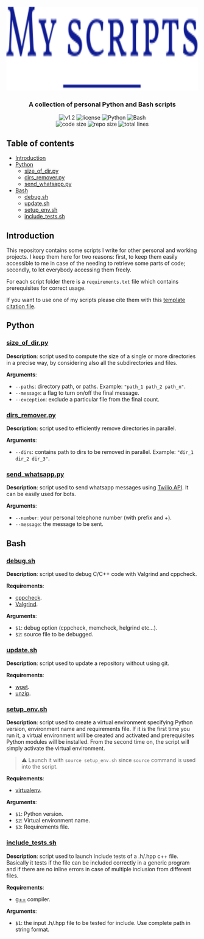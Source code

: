 <p align="center"><img src="https://github.com/JustWhit3/my-scripts/blob/main/img/logo.svg" height=220></p>

<h3 align="center">A collection of personal Python and Bash scripts</h3>
<p align="center">
    <img title="v1.2" alt="v1.2" src="https://img.shields.io/badge/version-v1.2-informational?style=flat-square"
    <a href="LICENSE">
        <img title="MIT License" alt="license" src="https://img.shields.io/badge/license-MIT-informational?style=flat-square">
    </a>
	<img title="Python" alt="Python" src="https://img.shields.io/badge/Python--informational?style=flat-square">
	<img title="Bash" alt="Bash" src="https://img.shields.io/badge/Bash--informational?style=flat-square">
    </a><br>
	<img title="Code size" alt="code size" src="https://img.shields.io/github/languages/code-size/JustWhit3/my-scripts?color=red">
	<img title="Repo size" alt="repo size" src="https://img.shields.io/github/repo-size/JustWhit3/my-scripts?color=red">
	<img title="Total lines" alt="total lines" src="https://img.shields.io/tokei/lines/github/JustWhit3/my-scripts?color=red">
</p>

## Table of contents

- [Introduction](#introduction)
- [Python](#python)
  - [size_of_dir.py](#sizeofdirpy)
  - [dirs_remover.py](#dirsremoverpy)
  - [send_whatsapp.py](#sendwhatsapppy)
- [Bash](#bash)
  - [debug.sh](#debugsh)
  - [update.sh](#updatesh)
  - [setup_env.sh](#setupenvsh)
  - [include_tests.sh](#includetestssh)
## Introduction

This repository contains some scripts I write for other personal and working projects. I keep them here for two reasons: first, to keep them easily accessible to me in case of the needing to retrieve some parts of code; secondly, to let everybody accessing them freely.

For each script folder there is a `requirements.txt` file which contains prerequisites for correct usage.

If you want to use one of my scripts please cite them with this [template citation file](https://github.com/JustWhit3/my-scripts/blob/main/CITATION.cff).

## Python

### [size_of_dir.py](https://github.com/JustWhit3/my-scripts/tree/main/python/size_of_dir)

**Description**: script used to compute the size of a single or more directories in a precise way, by considering also all the subdirectories and files.

**Arguments**:

- `--paths`: directory path, or paths. Example: `"path_1 path_2 path_n"`.
- `--message`: a flag to turn on/off the final message.
- `--exception`: exclude a particular file from the final count.

### [dirs_remover.py](https://github.com/JustWhit3/my-scripts/tree/main/python/dirs_remover)

**Description**: script used to efficiently remove directories in parallel.

**Arguments**:

- `--dirs`: contains path to dirs to be removed in parallel. Example: `"dir_1 dir_2 dir_3"`.

### [send_whatsapp.py](https://github.com/JustWhit3/my-scripts/tree/main/python/send_whatsapp)

**Description**: script used to send whatsapp messages using [Twilio API](https://www.twilio.com/go/twilio-brand-sales-it-1?utm_source=google&utm_medium=cpc&utm_term=twilio&utm_campaign=G_S_EMEA_Brand_Mature_ITA_IT_NV&cq_plac=&cq_net=g&cq_pos=&cq_med=&cq_plt=gp&gclid=Cj0KCQjw1bqZBhDXARIsANTjCPJl_as8WIkOJAThL-NlAH7ZpkR94dFMUdvH64ISyvYz-e6N0HK5iroaAvQ2EALw_wcB). It can be easily used for bots.

**Arguments**:

- `--number`: your personal telephone number (with prefix and +).
- `--message`: the message to be sent.

## Bash

### [debug.sh](https://github.com/JustWhit3/my-scripts/blob/main/bash/debug.sh)

**Description**: script used to debug C/C++ code with Valgrind and cppcheck.

**Requirements**:

- [cppcheck](https://cppcheck.sourceforge.io/).
- [Valgrind](https://valgrind.org/).

**Arguments**:

- `$1`: debug option (cppcheck, memcheck, helgrind etc...).
- `$2`: source file to be debugged.

### [update.sh](https://github.com/JustWhit3/my-scripts/blob/main/bash/update.sh)

**Description**: script used to update a repository without using git.

**Requirements**:

- [wget](https://www.gnu.org/software/wget/).
- [unzip](https://linuxhint.com/unzip_command_-linux/).

### [setup_env.sh](https://github.com/JustWhit3/my-scripts/blob/main/bash/setup_env.sh)

**Description**: script used to create a virtual environment specifying Python version, environment name and requirements file. If it is the first time you run it, a virtual environment will be created and activated and prerequisites Python modules will be installed. From the second time on, the script will simply activate the virtual environment.
> :warning: Launch it with `source setup_env.sh` since `source` command is used into the script.

**Requirements**:

- [virtualenv](https://mannimal.blog/2019/07/04/creating-a-virtualenv-with-python-3-7-3/).

**Arguments**:

- `$1`: Python version.
- `$2`: Virtual environment name.
- `$3`: Requirements file.

### [include_tests.sh](https://github.com/JustWhit3/my-scripts/blob/main/bash/include_tests.sh)

**Description**: script used to launch include tests of a .h/.hpp c++ file. Basically it tests if the file can be included correctly in a generic program and if there are no inline errors in case of multiple inclusion from different files.

**Requirements**:

- [g++](https://gcc.gnu.org/) compiler.

**Arguments**:

- `$1`: the input .h/.hpp file to be tested for include. Use complete path in string format.
